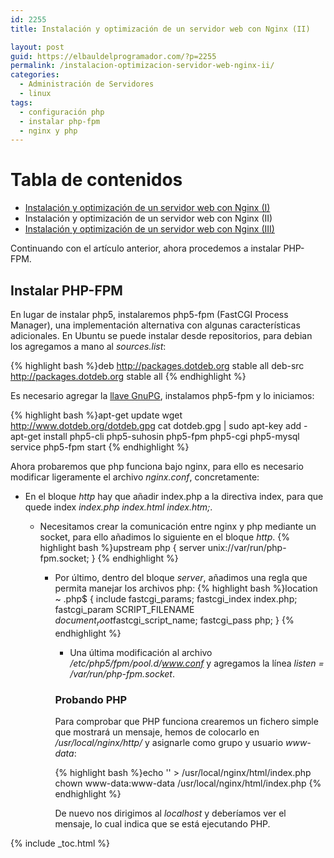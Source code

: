 ```yaml
---
id: 2255
title: Instalación y optimización de un servidor web con Nginx (II)

layout: post
guid: https://elbauldelprogramador.com/?p=2255
permalink: /instalacion-optimizacion-servidor-web-nginx-ii/
categories:
  - Administración de Servidores
  - linux
tags:
  - configuración php
  - instalar php-fpm
  - nginx y php
---
```

# Tabla de contenidos

  * [Instalación y optimización de un servidor web con Nginx (I)][1]
  * Instalación y optimización de un servidor web con Nginx (II)
  * [Instalación y optimización de un servidor web con Nginx (III)][2]

Continuando con el artículo anterior, ahora procedemos a instalar PHP-FPM.

<!--ad-->

## Instalar PHP-FPM

En lugar de instalar php5, instalaremos php5-fpm (FastCGI Process Manager), una implementación alternativa con algunas características adicionales. En Ubuntu se puede instalar desde repositorios, para debian los agregamos a mano al *sources.list*:

{% highlight bash %}deb http://packages.dotdeb.org stable all
deb-src http://packages.dotdeb.org stable all
{% endhighlight %}

Es necesario agregar la [llave GnuPG][3], instalamos php5-fpm y lo iniciamos:

{% highlight bash %}apt-get update
wget http://www.dotdeb.org/dotdeb.gpg
cat dotdeb.gpg | sudo apt-key add -
apt-get install php5-cli php5-suhosin php5-fpm php5-cgi php5-mysql
service php5-fpm start
{% endhighlight %}

Ahora probaremos que php funciona bajo nginx, para ello es necesario modificar ligeramente el archivo *nginx.conf*, concretamente:

  * En el bloque *http* hay que añadir index.php a la directiva index, para que quede index *index.php index.html index.htm;*.
      * Necesitamos crear la comunicación entre nginx y php mediante un socket, para ello añadimos lo siguiente en el bloque *http*. {% highlight bash %}upstream php {
    server unix://var/run/php-fpm.socket;
}
        {% endhighlight %}

          * Por último, dentro del bloque *server*, añadimos una regla que permita manejar los archivos php: {% highlight bash %}location ~ \.php$ {
    include fastcgi_params;
    fastcgi_index index.php;
    fastcgi_param SCRIPT_FILENAME $document_root$fastcgi_script_name;
    fastcgi_pass php;
}
    {% endhighlight %}

              * Una última modificación al archivo */etc/php5/fpm/pool.d/www.conf* y agregamos la línea *listen = /var/run/php-fpm.socket*. </ul>
                ### Probando PHP

                Para comprobar que PHP funciona crearemos un fichero simple que mostrará un mensaje, hemos de colocarlo en */usr/local/nginx/http/* y asignarle como grupo y usuario *www-data*:

                {% highlight bash %}echo '<?php echo "Probando que PHP funciona";?>' > /usr/local/nginx/html/index.php
chown www-data:www-data /usr/local/nginx/html/index.php
{% endhighlight %}

                De nuevo nos dirigimos al *localhost* y deberíamos ver el mensaje, lo cual indica que se está ejecutando PHP.



 [1]: https://elbauldelprogramador.com/instalacion-optimizacion-servidor-web-nginx-i "Instalación y optimización de un servidor web con Nginx (I)"
 [2]: https://elbauldelprogramador.com/instalacion-optimizacion-servidor-web-nginx-iii "Instalación y optimización de un servidor web con Nginx (III)"
 [3]: https://elbauldelprogramador.com/editar-y-crear-archivos-cifrados-con-gpg-en-vim/ "Editar y crear archivos cifrados con GPG en Vim"

{% include _toc.html %}
